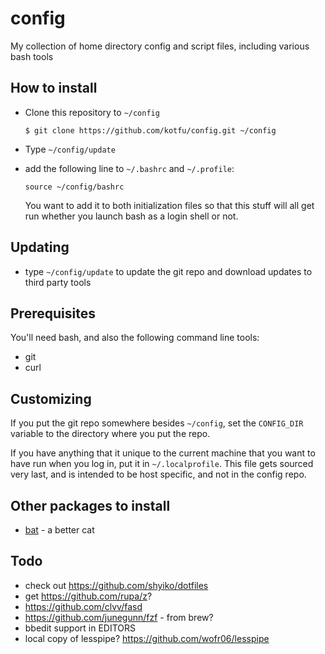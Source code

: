 # config

My collection of home directory config and script files, including various bash tools


## How to install

- Clone this repository to `~/config`
    ```
    $ git clone https://github.com/kotfu/config.git ~/config
    ```

- Type `~/config/update`
- add the following line to `~/.bashrc` and `~/.profile`:
    ```
    source ~/config/bashrc
    ```
  You want to add it to both initialization files so that this stuff
  will all get run whether you launch bash as a login shell or not.


## Updating

- type `~/config/update` to update the git repo and download updates to third party tools


## Prerequisites

You'll need bash, and also the following command line tools:

- git
- curl


## Customizing

If you put the git repo somewhere besides `~/config`, set the `CONFIG_DIR`
variable to the directory where you put the repo.

If you have anything that it unique to the current machine that you want to
have run when you log in, put it in `~/.localprofile`. This file gets sourced
very last, and is intended to be host specific, and not in the config repo.


## Other packages to install

- [bat](https://github.com/sharkdp/bat) - a better cat


## Todo

- check out https://github.com/shyiko/dotfiles
- get https://github.com/rupa/z?
- https://github.com/clvv/fasd
- https://github.com/junegunn/fzf - from brew?
- bbedit support in EDITORS
- local copy of lesspipe? https://github.com/wofr06/lesspipe
